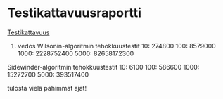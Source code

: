# Testikattavuusraportti

[Testikattavuus](https://github.com/karppienkingi/mazeProject/tree/main/Dokumentaatio/Pictures)

1. vedos
Wilsonin-algoritmin tehokkuustestit
10: 274800
100: 8579000
1000: 2228752400
5000: 82658172300

Sidewinder-algoritmin tehokkuustestit
10: 6100
100: 586600
1000: 15272700
5000: 393517400

tulosta vielä pahimmat ajat!